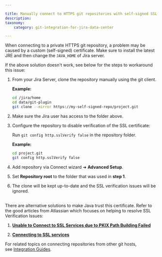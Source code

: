 ```yaml
---

title: Manually connect to HTTPS git repositories with self-signed SSL certificates or other SSL issues
description:
taxonomy:
    category: git-integration-for-jira-data-center

---
```

When connecting to a private HTTPS git repository, a problem may be caused by a custom (self-signed) certificate. Make sure to install the latest JRE and then change the `JAVA_HOME` of Jira server.

If the above solution doesn't work, see below for the steps to workaround this issue:

1.  From your Jira Server, clone the repository manually using the git client.

    **Example:**

    ```bash
    cd /jira/home
    cd data/git-plugin
    git clone --mirror https://my-self-signed-repo/project.git
    ```

2.  Make sure the Jira user has access to the folder above.

3.  Configure the repository to disable verification of the SSL certificate:

    Run `git config http.sslVerify false` in the repository folder.

    **Example:**

    ```bash
    cd project.git
    git config http.sslVerify false
    ```

4.  Add repository via Connect wizard ➜ **Advanced Setup**.

5.  Set **Repository root** to the folder that was used in **step 1**.

6.  The clone will be kept up-to-date and the SSL verification issues will be ignored.

<br>
There are alternative solutions to make Java trust this certificate. Refer to the good articles from Atlassian which focuses on helping to resolve SSL Verification Issues:

1.  [**Unable to Connect to SSL Services due to PKIX Path Building Failed**](https://confluence.atlassian.com/kb/unable-to-connect-to-ssl-services-due-to-pkix-path-building-failed-779355358.html)

2.  [**Connecting to SSL services**](https://confluence.atlassian.com/jira/connecting-to-ssl-services-117455.html)

<div class="bbb-callout bbb--info">
    <div class="irow">
    <div class="ilogobox">
        <span class="logoimg"></span>
    </div>
    <div class="imsgbox">
        For related topics on connecting repositories from other git hosts, see <a href='/git-integration-for-jira-self-managed/integration-guides/'>Integration Guides</a>.
    </div>
    </div>
</div>

